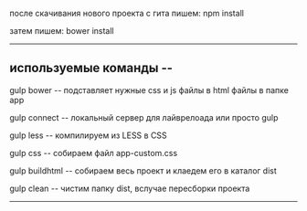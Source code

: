  после скачивания нового проекта с гита пишем: npm install

 затем пишем: bower install

 ----------------------------------------
 используемые команды                  --
 ----------------------------------------
 
 gulp bower     -- подставляет нужные css и js файлы в html файлы в папке app

 gulp connect   -- локальный сервер для лайврелоада или просто gulp

 gulp less      -- компилируем из LESS в CSS

 gulp css       -- собираем файл app-custom.css

 gulp buildhtml -- собираем весь проект и клаедем его в каталог dist

 gulp clean     -- чистим папку dist, вслучае пересборки проекта

 ----------------------------------------